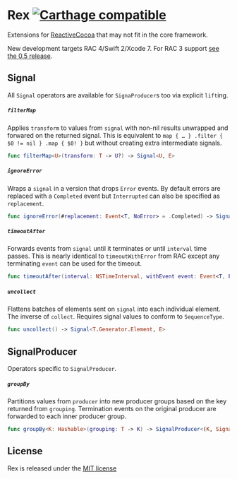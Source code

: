 # Rex [![Carthage compatible](https://img.shields.io/badge/Carthage-compatible-4BC51D.svg?style=flat)](https://github.com/Carthage/Carthage)
Extensions for [ReactiveCocoa](https://github.com/ReactiveCocoa/ReactiveCocoa) that may not fit in the core framework.

New development targets RAC 4/Swift 2/Xcode 7. For RAC 3 support [see the 0.5 release](https://github.com/neilpa/Rex/releases/tag/v0.5.0).

## Signal
All `Signal` operators are available for `SignaProducer`s too via explicit `lift`ing.

##### `filterMap`
Applies `transform` to values from `signal` with non-nil results unwrapped and forwared on the returned signal. This is equivalent to `map { … } .filter { $0 != nil } .map { $0! }`  but without creating extra intermediate signals.

```swift
func filterMap<U>(transform: T -> U?) -> Signal<U, E>
```

##### `ignoreError`
Wraps a `signal` in a version that drops `Error` events. By default errors are replaced with a `Completed` event but `Interrupted` can also be specified as `replacement`.

```swift
func ignoreError(#replacement: Event<T, NoError> = .Completed) -> Signal<T, NoError>
```

##### `timeoutAfter`
Forwards events from `signal` until it terminates or until `interval` time passes. This is nearly identical to `timeoutWithError` from RAC except any terminating `event` can be used for the timeout.

```swift
func timeoutAfter(interval: NSTimeInterval, withEvent event: Event<T, E>, onScheduler scheduler: DateSchedulerType) -> Signal<T, E>
```

##### `uncollect`

Flattens batches of elements sent on `signal` into each individual element. The inverse of `collect`. Requires signal values to conform to `SequenceType`.

```swift
func uncollect() -> Signal<T.Generator.Element, E>
```


## SignalProducer
Operators specific to `SignalProducer`.

##### `groupBy`
Partitions values from `producer` into new producer groups based on the key returned from `grouping`. Termination events on the original producer are forwarded to each inner producer group.

```swift
func groupBy<K: Hashable>(grouping: T -> K) -> SignalProducer<(K, SignalProducer<T, E>), E>
```


## License
Rex is released under the [MIT license](LICENSE)

